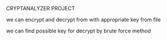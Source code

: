 CRYPTANALYZER PROJECT

we can encrypt and decrypt from with appropriate key from file

we can find possible key for decrypt by brute force method
